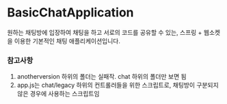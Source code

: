# BasicChatApplication
원하는 채팅방에 입장하여 채팅을 하고 서로의 코드를 공유할 수 있는, 스프링 + 웹소켓을 이용한 기본적인 채팅 애플리케이션입니다.

### 참고사항

1. anotherversion 하위의 폴더는 실패작. chat 하위의 폴더만 보면 됨
2. app.js는 chat/legacy 하위의 컨트롤러들을 위한 스크립트로, 채팅방이 구분되지 않은 경우에 사용하는 스크립트임
